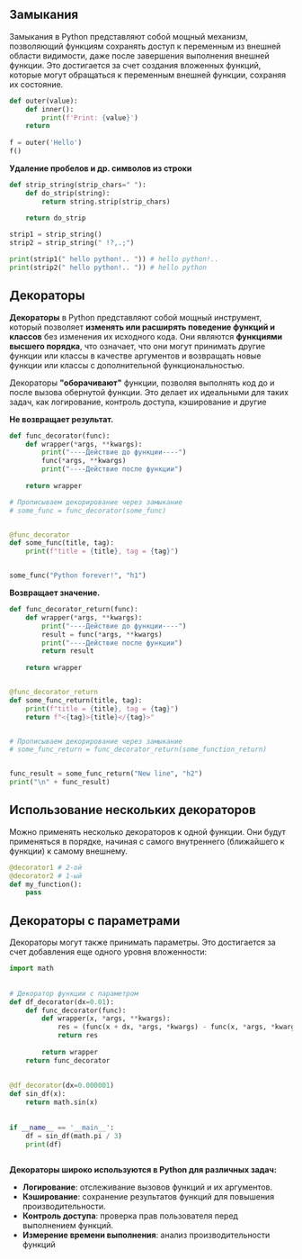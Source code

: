 ## Замыкания

Замыкания в Python представляют собой мощный механизм, позволяющий функциям сохранять доступ к переменным из внешней области видимости, даже после завершения выполнения внешней функции. Это достигается за счет создания вложенных функций, которые могут обращаться к переменным внешней функции, сохраняя их состояние.

```python
def outer(value):
	def inner():
		print(f'Print: {value}')
	return
	
f = outer('Hello')
f()
```
**Удаление пробелов и др. символов из строки**
```python
def strip_string(strip_chars=" "):
    def do_strip(string):
        return string.strip(strip_chars)
 
    return do_strip

strip1 = strip_string()
strip2 = strip_string(" !?,.;")

print(strip1(" hello python!.. ")) # hello python!..
print(strip2(" hello python!.. ")) # hello python
```

## Декораторы

**Декораторы** в Python представляют собой мощный инструмент, который позволяет **изменять или расширять поведение функций и классов** без изменения их исходного кода. Они являются **функциями высшего порядка**, что означает, что они могут принимать другие функции или классы в качестве аргументов и возвращать новые функции или классы с дополнительной функциональностью.

Декораторы **"оборачивают"** функции, позволяя выполнять код до и после вызова обернутой функции. Это делает их идеальными для таких задач, как логирование, контроль доступа, кэширование и другие

**Не возвращает результат.**
```python
def func_decorator(func):  
    def wrapper(*args, **kwargs):  
        print("----Действие до функции----")  
        func(*args, **kwargs)  
        print("----Действие после функции")  
  
    return wrapper

# Прописываем декорирование через замыкание  
# some_func = func_decorator(some_func)


@func_decorator  
def some_func(title, tag):  
    print(f"title = {title}, tag = {tag}")


some_func("Python forever!", "h1")

```

**Возвращает значение.**
```python
def func_decorator_return(func):  
    def wrapper(*args, **kwargs):  
        print("----Действие до функции----")  
        result = func(*args, **kwargs)  
        print("----Действие после функции")  
        return result  
  
    return wrapper


@func_decorator_return  
def some_func_return(title, tag):  
    print(f"title = {title}, tag = {tag}")  
    return f"<{tag}>{title}</{tag}>"


# Прописываем декорирование через замыкание  
# some_func_return = func_decorator_return(some_function_return)


func_result = some_func_return("New line", "h2")  
print("\n" + func_result)
```
## Использование нескольких декораторов

Можно применять несколько декораторов к одной функции. Они будут применяться в порядке, начиная с самого внутреннего (ближайшего к функции) к самому внешнему.
```python
@decorator1 # 2-ой
@decorator2 # 1-ый
def my_function():
    pass
```
## Декораторы с параметрами

Декораторы могут также принимать параметры. Это достигается за счет добавления еще одного уровня вложенности:
```python
import math  
  
  
# Декоратор функции с параметром  
def df_decorator(dx=0.01):  
    def func_decorator(func):  
        def wrapper(x, *args, **kwargs):  
            res = (func(x + dx, *args, *kwargs) - func(x, *args, *kwargs)) / dx  
            return res  
  
        return wrapper  
    return func_decorator  
  
  
@df_decorator(dx=0.000001)  
def sin_df(x):  
    return math.sin(x)  
  
  
if __name__ == '__main__':  
    df = sin_df(math.pi / 3)  
    print(df)
    
```

 **Декораторы широко используются в Python для различных задач:**
 
- **Логирование**: отслеживание вызовов функций и их аргументов.
- **Кэширование**: сохранение результатов функций для повышения производительности.
- **Контроль доступа**: проверка прав пользователя перед выполнением функций.
- **Измерение времени выполнения**: анализ производительности функций